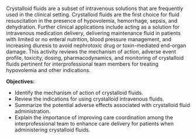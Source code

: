 Crystalloid fluids are a subset of intravenous solutions that are frequently used in the clinical setting. Crystalloid fluids are the first choice for fluid resuscitation in the presence of hypovolemia, hemorrhage, sepsis, and dehydration. Further clinical applications include acting as a solution for intravenous medication delivery, delivering maintenance fluid in patients with limited or no enteral nutrition, blood pressure management, and increasing diuresis to avoid nephrotoxic drug or toxin-mediated end-organ damage. This activity reviews the mechanism of action, adverse event profile, toxicity, dosing, pharmacodynamics, and monitoring of crystalloid fluids pertinent for interprofessional team members for treating hypovolemia and other indications.

**Objectives:**
- Identify the mechanism of action of crystalloid fluids.
- Review the indications for using crystalloid intravenous fluids.
- Summarize the potential adverse effects associated with crystalloid fluid administration.
- Explain the importance of improving care coordination among the interprofessional team to enhance care delivery for patients when administering crystalloid fluids.